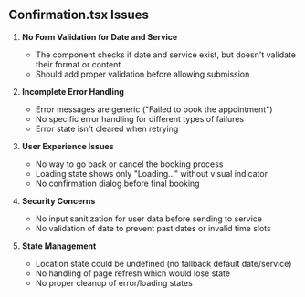 ## Confirmation.tsx Issues

1. **No Form Validation for Date and Service**
   - The component checks if date and service exist, but doesn't validate their format or content
   - Should add proper validation before allowing submission

2. **Incomplete Error Handling**
   - Error messages are generic ("Failed to book the appointment")
   - No specific error handling for different types of failures
   - Error state isn't cleared when retrying

3. **User Experience Issues**
   - No way to go back or cancel the booking process
   - Loading state shows only "Loading..." without visual indicator
   - No confirmation dialog before final booking

4. **Security Concerns**
   - No input sanitization for user data before sending to service
   - No validation of date to prevent past dates or invalid time slots

5. **State Management**
   - Location state could be undefined (no fallback default date/service)
   - No handling of page refresh which would lose state
   - No proper cleanup of error/loading states